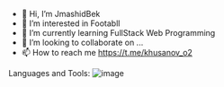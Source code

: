 - 👋 Hi, I’m JmashidBek
- 👀 I’m interested in Footabll
- 🌱 I’m currently learning FullStack Web Programming
- 💞️ I’m looking to collaborate on ...
- 📫 How to reach me https://t.me/khusanov_o2

Languages and Tools:
![image](https://user-images.githubusercontent.com/94694648/194936544-28a489fd-6da6-4281-9c5f-189c48f3214e.png)

<!---
husanovjamshid/husanovjamshid is a ✨ special ✨ repository because its `README.md` (this file) appears on your GitHub profile.
You can click the Preview link to take a look at your changes.
--->
